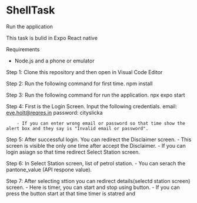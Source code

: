 # ShellTask

Run the application

This task is bulid in Expo React native

Requirements
- Node.js and a phone or emulator

Step 1: Clone this repository and then open in Visual Code Editor

Step 2: Run the following command for first time.
        npm install
        
Step 3: Run the following command for run the application.
        npx expo start
        

Step 4: First is the Login Screen. Input the following credentials.
           email: eve.holt@reqres.in
        password: cityslicka
        
        - If you can enter wrong email or password so that time show the alert box and they say is "Invalid email or password".
   
Step 5: After successful login. You can redirect the Disclaimer screen.
        - This screen is visible the only one time after accept the Disclaimer.
        - If you can login asiagn so that time redirect Select Station screen.

Step 6: In Select Station screen, list of petrol station.
        - You can serach the pantone_value (API respone value).
        
Step 7: After selecting sttion you can redirect details(selectd station screen) screen.
       - Here is timer, you can start and stop using button.
       - If you can press the button start at that time timer is statred and  
